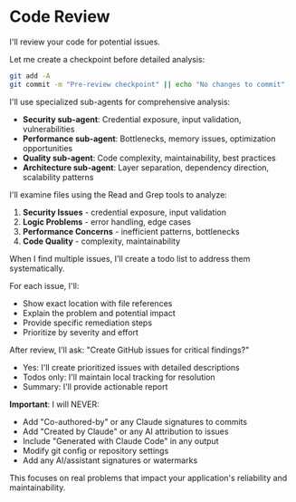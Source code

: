 # Code Review

I'll review your code for potential issues.

Let me create a checkpoint before detailed analysis:
```bash
git add -A  
git commit -m "Pre-review checkpoint" || echo "No changes to commit"
```

I'll use specialized sub-agents for comprehensive analysis:
- **Security sub-agent**: Credential exposure, input validation, vulnerabilities
- **Performance sub-agent**: Bottlenecks, memory issues, optimization opportunities  
- **Quality sub-agent**: Code complexity, maintainability, best practices
- **Architecture sub-agent**: Layer separation, dependency direction, scalability patterns

I'll examine files using the Read and Grep tools to analyze:
1. **Security Issues** - credential exposure, input validation
2. **Logic Problems** - error handling, edge cases  
3. **Performance Concerns** - inefficient patterns, bottlenecks
4. **Code Quality** - complexity, maintainability

When I find multiple issues, I'll create a todo list to address them systematically.

For each issue, I'll:
- Show exact location with file references
- Explain the problem and potential impact
- Provide specific remediation steps
- Prioritize by severity and effort

After review, I'll ask: "Create GitHub issues for critical findings?"
- Yes: I'll create prioritized issues with detailed descriptions
- Todos only: I'll maintain local tracking for resolution
- Summary: I'll provide actionable report

**Important**: I will NEVER:
- Add "Co-authored-by" or any Claude signatures to commits
- Add "Created by Claude" or any AI attribution to issues
- Include "Generated with Claude Code" in any output
- Modify git config or repository settings
- Add any AI/assistant signatures or watermarks

This focuses on real problems that impact your application's reliability and maintainability.